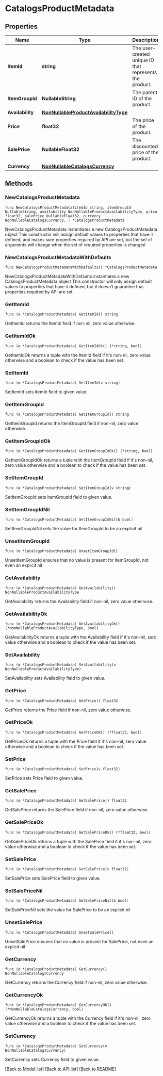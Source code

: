 # CatalogsProductMetadata

## Properties

Name | Type | Description | Notes
------------ | ------------- | ------------- | -------------
**ItemId** | **string** | The user-created unique ID that represents the product. | 
**ItemGroupId** | **NullableString** | The parent ID of the product. | 
**Availability** | [**NonNullableProductAvailabilityType**](NonNullableProductAvailabilityType.md) |  | 
**Price** | **float32** | The price of the product. | 
**SalePrice** | **NullableFloat32** | The discounted price of the product. | 
**Currency** | [**NonNullableCatalogsCurrency**](NonNullableCatalogsCurrency.md) |  | 

## Methods

### NewCatalogsProductMetadata

`func NewCatalogsProductMetadata(itemId string, itemGroupId NullableString, availability NonNullableProductAvailabilityType, price float32, salePrice NullableFloat32, currency NonNullableCatalogsCurrency, ) *CatalogsProductMetadata`

NewCatalogsProductMetadata instantiates a new CatalogsProductMetadata object
This constructor will assign default values to properties that have it defined,
and makes sure properties required by API are set, but the set of arguments
will change when the set of required properties is changed

### NewCatalogsProductMetadataWithDefaults

`func NewCatalogsProductMetadataWithDefaults() *CatalogsProductMetadata`

NewCatalogsProductMetadataWithDefaults instantiates a new CatalogsProductMetadata object
This constructor will only assign default values to properties that have it defined,
but it doesn't guarantee that properties required by API are set

### GetItemId

`func (o *CatalogsProductMetadata) GetItemId() string`

GetItemId returns the ItemId field if non-nil, zero value otherwise.

### GetItemIdOk

`func (o *CatalogsProductMetadata) GetItemIdOk() (*string, bool)`

GetItemIdOk returns a tuple with the ItemId field if it's non-nil, zero value otherwise
and a boolean to check if the value has been set.

### SetItemId

`func (o *CatalogsProductMetadata) SetItemId(v string)`

SetItemId sets ItemId field to given value.


### GetItemGroupId

`func (o *CatalogsProductMetadata) GetItemGroupId() string`

GetItemGroupId returns the ItemGroupId field if non-nil, zero value otherwise.

### GetItemGroupIdOk

`func (o *CatalogsProductMetadata) GetItemGroupIdOk() (*string, bool)`

GetItemGroupIdOk returns a tuple with the ItemGroupId field if it's non-nil, zero value otherwise
and a boolean to check if the value has been set.

### SetItemGroupId

`func (o *CatalogsProductMetadata) SetItemGroupId(v string)`

SetItemGroupId sets ItemGroupId field to given value.


### SetItemGroupIdNil

`func (o *CatalogsProductMetadata) SetItemGroupIdNil(b bool)`

 SetItemGroupIdNil sets the value for ItemGroupId to be an explicit nil

### UnsetItemGroupId
`func (o *CatalogsProductMetadata) UnsetItemGroupId()`

UnsetItemGroupId ensures that no value is present for ItemGroupId, not even an explicit nil
### GetAvailability

`func (o *CatalogsProductMetadata) GetAvailability() NonNullableProductAvailabilityType`

GetAvailability returns the Availability field if non-nil, zero value otherwise.

### GetAvailabilityOk

`func (o *CatalogsProductMetadata) GetAvailabilityOk() (*NonNullableProductAvailabilityType, bool)`

GetAvailabilityOk returns a tuple with the Availability field if it's non-nil, zero value otherwise
and a boolean to check if the value has been set.

### SetAvailability

`func (o *CatalogsProductMetadata) SetAvailability(v NonNullableProductAvailabilityType)`

SetAvailability sets Availability field to given value.


### GetPrice

`func (o *CatalogsProductMetadata) GetPrice() float32`

GetPrice returns the Price field if non-nil, zero value otherwise.

### GetPriceOk

`func (o *CatalogsProductMetadata) GetPriceOk() (*float32, bool)`

GetPriceOk returns a tuple with the Price field if it's non-nil, zero value otherwise
and a boolean to check if the value has been set.

### SetPrice

`func (o *CatalogsProductMetadata) SetPrice(v float32)`

SetPrice sets Price field to given value.


### GetSalePrice

`func (o *CatalogsProductMetadata) GetSalePrice() float32`

GetSalePrice returns the SalePrice field if non-nil, zero value otherwise.

### GetSalePriceOk

`func (o *CatalogsProductMetadata) GetSalePriceOk() (*float32, bool)`

GetSalePriceOk returns a tuple with the SalePrice field if it's non-nil, zero value otherwise
and a boolean to check if the value has been set.

### SetSalePrice

`func (o *CatalogsProductMetadata) SetSalePrice(v float32)`

SetSalePrice sets SalePrice field to given value.


### SetSalePriceNil

`func (o *CatalogsProductMetadata) SetSalePriceNil(b bool)`

 SetSalePriceNil sets the value for SalePrice to be an explicit nil

### UnsetSalePrice
`func (o *CatalogsProductMetadata) UnsetSalePrice()`

UnsetSalePrice ensures that no value is present for SalePrice, not even an explicit nil
### GetCurrency

`func (o *CatalogsProductMetadata) GetCurrency() NonNullableCatalogsCurrency`

GetCurrency returns the Currency field if non-nil, zero value otherwise.

### GetCurrencyOk

`func (o *CatalogsProductMetadata) GetCurrencyOk() (*NonNullableCatalogsCurrency, bool)`

GetCurrencyOk returns a tuple with the Currency field if it's non-nil, zero value otherwise
and a boolean to check if the value has been set.

### SetCurrency

`func (o *CatalogsProductMetadata) SetCurrency(v NonNullableCatalogsCurrency)`

SetCurrency sets Currency field to given value.



[[Back to Model list]](../README.md#documentation-for-models) [[Back to API list]](../README.md#documentation-for-api-endpoints) [[Back to README]](../README.md)


